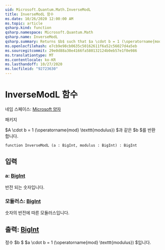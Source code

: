 ```yaml
---
uid: Microsoft.Quantum.Math.InverseModL
title: InverseModL 함수
ms.date: 10/26/2020 12:00:00 AM
ms.topic: article
qsharp.kind: function
qsharp.namespace: Microsoft.Quantum.Math
qsharp.name: InverseModL
qsharp.summary: Returns $b$ such that $a \cdot b = 1 (\operatorname{mod} \texttt{modulus})$.
ms.openlocfilehash: e7cb9e98cb0635c50162611f6a52c56027d4a5eb
ms.sourcegitcommit: 29e0d88a30e4166fa580132124b0eb57e1f0e986
ms.translationtype: MT
ms.contentlocale: ko-KR
ms.lasthandoff: 10/27/2020
ms.locfileid: "92723630"
---
```

# <a name="inversemodl-function"></a>InverseModL 함수

네임 스페이스: [Microsoft 양자](xref:Microsoft.Quantum.Math)

패키지 [](https://nuget.org/packages/)


$A \cdot b = 1 (\operatorname{mod} \texttt{modulus}) $과 같은 $b $를 반환 합니다.

```qsharp
function InverseModL (a : BigInt, modulus : BigInt) : BigInt
```


## <a name="input"></a>입력

### <a name="a--bigint"></a>a: [BigInt](xref:microsoft.quantum.lang-ref.bigint)

반전 되는 숫자입니다.


### <a name="modulus--bigint"></a>모듈러스: [BigInt](xref:microsoft.quantum.lang-ref.bigint)

숫자의 반전에 따른 모듈러스입니다.



## <a name="output--bigint"></a>출력: [BigInt](xref:microsoft.quantum.lang-ref.bigint)

정수 $b $ $a \cdot b = 1 (\operatorname{mod} \texttt{modulus}) $입니다.